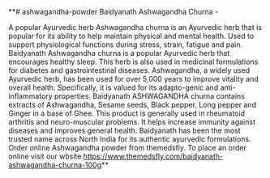 **# ashwagandha-powder
Baidyanath Ashwagandha Churna -

A popular Ayurvedic herb Ashwagandha churna is an Ayurvedic herb that is popular for its ability to help maintain physical and mental health. 
Used to support physiological functions during stress, strain, fatigue and pain. Baidyanath Ashwagandha churna is a popular Ayurvedic herb that encourages healthy sleep. This herb is also used in medicinal formulations for diabetes and gastrointestinal diseases.
Ashwagandha, a widely used Ayurvedic herb, has been used for over 5,000 years to improve vitality and overall health. Specifically, it is valued for its adapto-genic and anti-inflammatory properties.
Baidyanath ASHWAGANDHA churna contains extracts of Ashwagandha, Sesame seeds, Black pepper, Long pepper and Ginger in a base of Ghee. This product is generally used in rheumatoid arthritis and neuro-muscular problems. It helps increase immunity against diseases and improves general health. Baidyanath has been the most trusted name across North India for its authentic ayurvedic formulations.
Order online Ashwagandha powder from themedsfly. To place an order online visit our wbsite https://www.themedsfly.com/baidyanath-ashwagandha-churna-100g**
